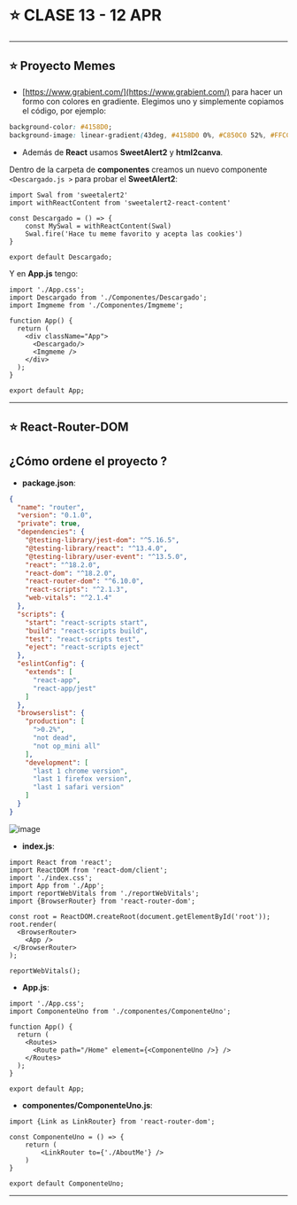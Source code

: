 # :star: CLASE 13 - 12 APR

---

## :star: Proyecto Memes


- [https://www.grabient.com/](https://www.grabient.com/) para hacer un formo con colores en gradiente. Elegimos uno y simplemente copiamos el código, por ejemplo:

```CSS
background-color: #4158D0;
background-image: linear-gradient(43deg, #4158D0 0%, #C850C0 52%, #FFCC70 100%);
```

- Además de **React** usamos **SweetAlert2** y **html2canva**.

Dentro de la carpeta de **componentes** creamos un nuevo componente `<Descargado.js >` para probar el **SweetAlert2**:

```JSX
import Swal from 'sweetalert2'
import withReactContent from 'sweetalert2-react-content'

const Descargado = () => {
    const MySwal = withReactContent(Swal)
    Swal.fire('Hace tu meme favorito y acepta las cookies')
}

export default Descargado;
```

Y en **App.js** tengo:

```JSX
import './App.css';
import Descargado from './Componentes/Descargado';
import Imgmeme from './Componentes/Imgmeme';

function App() {
  return (
    <div className="App">
      <Descargado/>
      <Imgmeme />
    </div>
  );
}

export default App;
```

---

## :star: React-Router-DOM


## ¿Cómo ordene el proyecto ?

- **package.json**:

```JSON
{
  "name": "router",
  "version": "0.1.0",
  "private": true,
  "dependencies": {
    "@testing-library/jest-dom": "^5.16.5",
    "@testing-library/react": "^13.4.0",
    "@testing-library/user-event": "^13.5.0",
    "react": "^18.2.0",
    "react-dom": "^18.2.0",
    "react-router-dom": "^6.10.0",
    "react-scripts": "^2.1.3",
    "web-vitals": "^2.1.4"
  },
  "scripts": {
    "start": "react-scripts start",
    "build": "react-scripts build",
    "test": "react-scripts test",
    "eject": "react-scripts eject"
  },
  "eslintConfig": {
    "extends": [
      "react-app",
      "react-app/jest"
    ]
  },
  "browserslist": {
    "production": [
      ">0.2%",
      "not dead",
      "not op_mini all"
    ],
    "development": [
      "last 1 chrome version",
      "last 1 firefox version",
      "last 1 safari version"
    ]
  }
}
```

![image](https://user-images.githubusercontent.com/72580574/232355730-c3823fdc-a92e-42ae-a845-d167efb1b864.png)

- **index.js**:

```JSX
import React from 'react';
import ReactDOM from 'react-dom/client';
import './index.css';
import App from './App';
import reportWebVitals from './reportWebVitals';
import {BrowserRouter} from 'react-router-dom';

const root = ReactDOM.createRoot(document.getElementById('root'));
root.render(
  <BrowserRouter>
    <App />
 </BrowserRouter>
);

reportWebVitals();
```

- **App.js**:

```JSX
import './App.css';
import ComponenteUno from './componentes/ComponenteUno';

function App() {
  return (
    <Routes>
      <Route path="/Home" element={<ComponenteUno />} />
    </Routes>
  );
}

export default App;
```

- **componentes/ComponenteUno.js**: 

```JSX
import {Link as LinkRouter} from 'react-router-dom';

const ComponenteUno = () => {
    return (
        <LinkRouter to={'./AboutMe'} />
    )
}

export default ComponenteUno;
```

---
